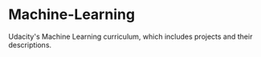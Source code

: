 # Machine-Learning

Udacity's Machine Learning curriculum, which includes projects and their descriptions.
